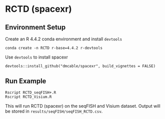 # RCTD (spacexr)
## Environment Setup
Create an R 4.4.2 conda environment and install `devtools`
```
conda create -n RCTD r-base=4.4.2 r-devtools
```
Use `devtools` to install spacexr
```
devtools::install_github("dmcable/spacexr", build_vignettes = FALSE)
```
## Run Example
```
Rscript RCTD_seqFISH+.R
Rscript RCTD_Visium.R
```
This will run RCTD (spacexr) on the seqFISH and Visium dataset. Output will be stored in `results/seqFISH/seqFISH_RCTD.csv`.
